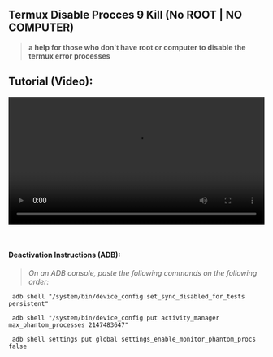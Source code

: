 ## Termux Disable Procces 9 Kill (No ROOT | NO COMPUTER)
> **a help for those who don't have root or computer to disable the termux error processes**

## Tutorial (Video):

<video style="width:100%" controls src="TermuxSignalErrorResolved.mp4" type="video/mp4"></video>

</br>

#### Deactivation Instructions (ADB):
> *On an ADB console, paste the following commands on the following order:*

```
 adb shell "/system/bin/device_config set_sync_disabled_for_tests persistent"
```

```
 adb shell "/system/bin/device_config put activity_manager max_phantom_processes 2147483647"
```

```
 adb shell settings put global settings_enable_monitor_phantom_procs false
```
